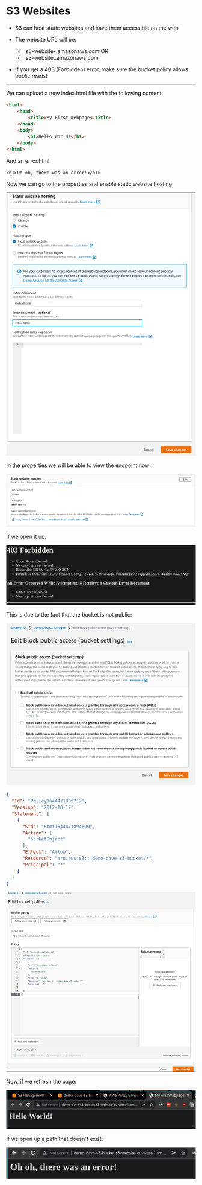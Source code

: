 # S3 Websites

- S3 can host static websites and have them accessible on the web
- The website URL will be:
    - <bucket-name>.s3-website-<aws-region>.amazonaws.com
    OR
    - <bucket-name>.s3-website.<aws-region>.amazonaws.com


- If you get a 403 (Forbidden) error, make sure the bucket policy allows public reads!

---

We can upload a new index.html file with the following content:

```html
<html>
    <head>
        <title>My First Webpage</title>
    </head>
    <body>
        <h1>Hello World!</h1>
    </body>
</html>
```

And an error.html

```
<h1>Oh oh, there was an error!</h1>
```

Now we can go to the properties and enable static website hosting:

![](img/2022-02-10-07-28-38.png)

In the properties we will be able to view the endpoint now:

![](img/2022-02-10-07-29-06.png)

If we open it up:

![](img/2022-02-10-07-29-28.png)

This is due to the fact that the bucket is not public:

![](img/2022-02-10-07-30-09.png)

```json
{
  "Id": "Policy1644471095712",
  "Version": "2012-10-17",
  "Statement": [
    {
      "Sid": "Stmt1644471094609",
      "Action": [
        "s3:GetObject"
      ],
      "Effect": "Allow",
      "Resource": "arn:aws:s3:::demo-dave-s3-bucket/*",
      "Principal": "*"
    }
  ]
}
```

![](img/2022-02-10-07-31-57.png)

Now, if we refresh the page:

![](img/2022-02-10-07-32-16.png)

If we open up a path that doesn't exist:

![](img/2022-02-10-07-33-00.png)